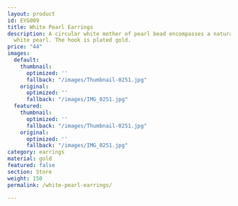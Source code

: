 ```yaml
---
layout: product
id: EYG009
title: White Pearl Earrings
description: A circular white mother of pearl bead encompasses a naturally formed
  white pearl. The hook is plated gold.
price: "44"
images:
  default:
    thumbnail:
      optimized: ''
      fallback: "/images/Thumbnail-0251.jpg"
    original:
      optimized: ''
      fallback: "/images/IMG_0251.jpg"
  featured:
    thumbnail:
      optimized: ''
      fallback: "/images/Thumbnail-0251.jpg"
    original:
      optimized: ''
      fallback: "/images/IMG_0251.jpg"
category: earrings
material: gold
featured: false
section: Store
weight: 150
permalink: /white-pearl-earrings/

---
```

